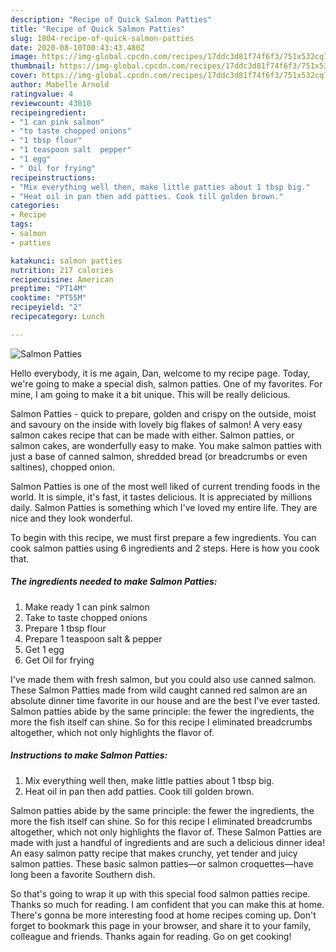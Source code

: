 ```yaml
---
description: "Recipe of Quick Salmon Patties"
title: "Recipe of Quick Salmon Patties"
slug: 1804-recipe-of-quick-salmon-patties
date: 2020-08-10T00:43:43.480Z
image: https://img-global.cpcdn.com/recipes/17ddc3d81f74f6f3/751x532cq70/salmon-patties-recipe-main-photo.jpg
thumbnail: https://img-global.cpcdn.com/recipes/17ddc3d81f74f6f3/751x532cq70/salmon-patties-recipe-main-photo.jpg
cover: https://img-global.cpcdn.com/recipes/17ddc3d81f74f6f3/751x532cq70/salmon-patties-recipe-main-photo.jpg
author: Mabelle Arnold
ratingvalue: 4
reviewcount: 43010
recipeingredient:
- "1 can pink salmon"
- "to taste chopped onions"
- "1 tbsp flour"
- "1 teaspoon salt  pepper"
- "1 egg"
- " Oil for frying"
recipeinstructions:
- "Mix everything well then, make little patties about 1 tbsp big."
- "Heat oil in pan then add patties. Cook till golden brown."
categories:
- Recipe
tags:
- salmon
- patties

katakunci: salmon patties 
nutrition: 217 calories
recipecuisine: American
preptime: "PT14M"
cooktime: "PT55M"
recipeyield: "2"
recipecategory: Lunch

---
```



![Salmon Patties](https://img-global.cpcdn.com/recipes/17ddc3d81f74f6f3/751x532cq70/salmon-patties-recipe-main-photo.jpg)

Hello everybody, it is me again, Dan, welcome to my recipe page. Today, we're going to make a special dish, salmon patties. One of my favorites. For mine, I am going to make it a bit unique. This will be really delicious.

Salmon Patties - quick to prepare, golden and crispy on the outside, moist and savoury on the inside with lovely big flakes of salmon! A very easy salmon cakes recipe that can be made with either. Salmon patties, or salmon cakes, are wonderfully easy to make. You make salmon patties with just a base of canned salmon, shredded bread (or breadcrumbs or even saltines), chopped onion.

Salmon Patties is one of the most well liked of current trending foods in the world. It is simple, it's fast, it tastes delicious. It is appreciated by millions daily. Salmon Patties is something which I've loved my entire life. They are nice and they look wonderful.


To begin with this recipe, we must first prepare a few ingredients. You can cook salmon patties using 6 ingredients and 2 steps. Here is how you cook that.

<!--inarticleads1-->

##### The ingredients needed to make Salmon Patties:

1. Make ready 1 can pink salmon
1. Take to taste chopped onions
1. Prepare 1 tbsp flour
1. Prepare 1 teaspoon salt &amp; pepper
1. Get 1 egg
1. Get  Oil for frying


I&#39;ve made them with fresh salmon, but you could also use canned salmon. These Salmon Patties made from wild caught canned red salmon are an absolute dinner time favorite in our house and are the best I&#39;ve ever tasted. Salmon patties abide by the same principle: the fewer the ingredients, the more the fish itself can shine. So for this recipe I eliminated breadcrumbs altogether, which not only highlights the flavor of. 

<!--inarticleads2-->

##### Instructions to make Salmon Patties:

1. Mix everything well then, make little patties about 1 tbsp big.
1. Heat oil in pan then add patties. Cook till golden brown.


Salmon patties abide by the same principle: the fewer the ingredients, the more the fish itself can shine. So for this recipe I eliminated breadcrumbs altogether, which not only highlights the flavor of. These Salmon Patties are made with just a handful of ingredients and are such a delicious dinner idea! An easy salmon patty recipe that makes crunchy, yet tender and juicy salmon patties. These basic salmon patties—or salmon croquettes—have long been a favorite Southern dish. 

So that's going to wrap it up with this special food salmon patties recipe. Thanks so much for reading. I am confident that you can make this at home. There's gonna be more interesting food at home recipes coming up. Don't forget to bookmark this page in your browser, and share it to your family, colleague and friends. Thanks again for reading. Go on get cooking!
